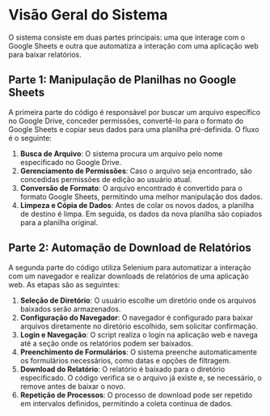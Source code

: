# Visão Geral do Sistema

O sistema consiste em duas partes principais: uma que interage com o Google Sheets e outra que automatiza a interação com uma aplicação web para baixar relatórios.

## Parte 1: Manipulação de Planilhas no Google Sheets

A primeira parte do código é responsável por buscar um arquivo específico no Google Drive, conceder permissões, convertê-lo para o formato do Google Sheets e copiar seus dados para uma planilha pré-definida. O fluxo é o seguinte:

1. **Busca de Arquivo**: O sistema procura um arquivo pelo nome especificado no Google Drive.
2. **Gerenciamento de Permissões**: Caso o arquivo seja encontrado, são concedidas permissões de edição ao usuário atual.
3. **Conversão de Formato**: O arquivo encontrado é convertido para o formato Google Sheets, permitindo uma melhor manipulação dos dados.
4. **Limpeza e Cópia de Dados**: Antes de colar os novos dados, a planilha de destino é limpa. Em seguida, os dados da nova planilha são copiados para a planilha original.

## Parte 2: Automação de Download de Relatórios

A segunda parte do código utiliza Selenium para automatizar a interação com um navegador e realizar downloads de relatórios de uma aplicação web. As etapas são as seguintes:

1. **Seleção de Diretório**: O usuário escolhe um diretório onde os arquivos baixados serão armazenados.
2. **Configuração do Navegador**: O navegador é configurado para baixar arquivos diretamente no diretório escolhido, sem solicitar confirmação.
3. **Login e Navegação**: O script realiza o login na aplicação web e navega até a seção onde os relatórios podem ser baixados.
4. **Preenchimento de Formulários**: O sistema preenche automaticamente os formulários necessários, como datas e opções de filtragem.
5. **Download do Relatório**: O relatório é baixado para o diretório especificado. O código verifica se o arquivo já existe e, se necessário, o remove antes de baixar o novo.
6. **Repetição de Processos**: O processo de download pode ser repetido em intervalos definidos, permitindo a coleta contínua de dados.

